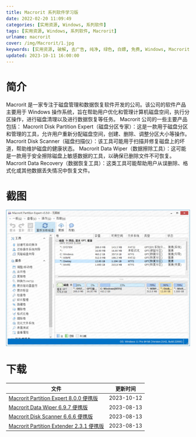 ```yaml
---
title: Macrorit 系列软件学习版
date: 2022-02-20 11:09:49
categories: [实用资源, Windows, 系列软件]
tags: [实用资源, Windows, 系列软件, Macrorit]
urlname: macrorit
cover: /img/Macrorit/1.jpg
keywords: [实用资源, 破解, 去广告, 纯净, 绿色, 白嫖, 免费, Windows, Macrorit]
updated: 2023-10-11 16:00:00
---
```


# 简介

Macrorit 是一家专注于磁盘管理和数据恢复软件开发的公司。该公司的软件产品主要用于 Windows 操作系统，旨在帮助用户优化和管理计算机磁盘空间，执行分区操作，进行磁盘清理以及进行数据恢复等任务。
Macrorit 公司的一些主要产品包括：
Macrorit Disk Partition Expert（磁盘分区专家）：这是一款用于磁盘分区和管理的工具，允许用户重新分配磁盘空间，创建、删除、调整分区大小等操作。
Macrorit Disk Scanner（磁盘扫描仪）：该工具可能用于扫描并修复磁盘上的坏道，帮助维护磁盘的健康状态。
Macrorit Data Wiper（数据擦除工具）：这可能是一款用于安全擦除磁盘上敏感数据的工具，以确保已删除文件不可恢复。
Macrorit Data Recovery（数据恢复工具）：这类工具可能帮助用户从误删除、格式化或其他数据丢失情况中恢复文件。

# 截图

![](/img/Macrorit/2.jpg)

# 下载

| 文件                                                                                                                 | 更新时间   |
| -------------------------------------------------------------------------------------------------------------------- | ---------- |
| [Macrorit Partition Expert 8.0.0 便携版](/download/index.html?f=Macrorit-Partition-Expert-Ue-8.0.0-Portable.zip)     | 2023-10-12 |
| [Macrorit Data Wiper 6.9.7 便携版](/download/index.html?f=Macrorit-Data-Wiper-Ue-6.9.7-Portable.zip)                 | 2023-08-13 |
| [Macrorit Disk Scanner 6.6.6 便携版](/download/index.html?f=Macrorit-Disk-Scanner-Ue-6.6.6-Portable.zip)             | 2023-08-13 |
| [Macrorit Partition Extender 2.3.1 便携版](/download/index.html?f=Macrorit-Partition-Extender-Ue-2.3.1-Portable.zip) | 2023-08-13 |
